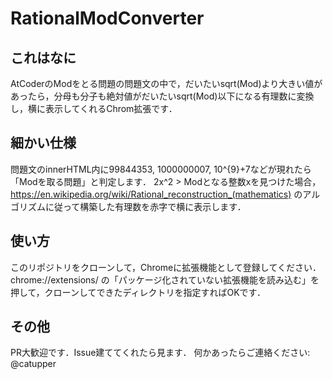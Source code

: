 # RationalModConverter

## これはなに

AtCoderのModをとる問題の問題文の中で，だいたいsqrt(Mod)より大きい値があったら，分母も分子も絶対値がだいたいsqrt(Mod)以下になる有理数に変換し，横に表示してくれるChrom拡張です．

## 細かい仕様

問題文のinnerHTML内に99844353, 1000000007, 10^{9}+7などが現れたら「Modを取る問題」と判定します．
2x^2 > Modとなる整数xを見つけた場合，https://en.wikipedia.org/wiki/Rational_reconstruction_(mathematics) のアルゴリズムに従って構築した有理数を赤字で横に表示します．

## 使い方

このリポジトリをクローンして，Chromeに拡張機能として登録してください．
chrome://extensions/ の「パッケージ化されていない拡張機能を読み込む」を押して，クローンしてできたディレクトリを指定すればOKです．

## その他

PR大歓迎です．Issue建ててくれたら見ます．
何かあったらご連絡ください: @catupper